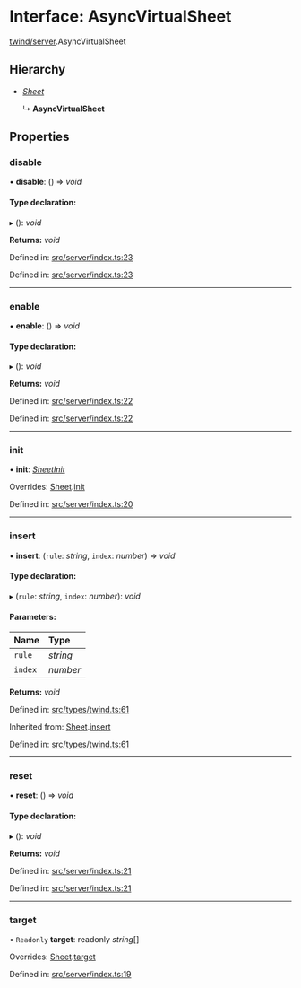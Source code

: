 # Interface: AsyncVirtualSheet

[twind/server](../modules/twind_server.md).AsyncVirtualSheet

## Hierarchy

* [*Sheet*](twind.sheet.md)

  ↳ **AsyncVirtualSheet**

## Properties

### disable

• **disable**: () => *void*

#### Type declaration:

▸ (): *void*

**Returns:** *void*

Defined in: [src/server/index.ts:23](https://github.com/gojutin/twind/blob/8f04bb3/src/server/index.ts#L23)

Defined in: [src/server/index.ts:23](https://github.com/gojutin/twind/blob/8f04bb3/src/server/index.ts#L23)

___

### enable

• **enable**: () => *void*

#### Type declaration:

▸ (): *void*

**Returns:** *void*

Defined in: [src/server/index.ts:22](https://github.com/gojutin/twind/blob/8f04bb3/src/server/index.ts#L22)

Defined in: [src/server/index.ts:22](https://github.com/gojutin/twind/blob/8f04bb3/src/server/index.ts#L22)

___

### init

• **init**: [*SheetInit*](twind.sheetinit.md)

Overrides: [Sheet](twind.sheet.md).[init](twind.sheet.md#init)

Defined in: [src/server/index.ts:20](https://github.com/gojutin/twind/blob/8f04bb3/src/server/index.ts#L20)

___

### insert

• **insert**: (`rule`: *string*, `index`: *number*) => *void*

#### Type declaration:

▸ (`rule`: *string*, `index`: *number*): *void*

#### Parameters:

Name | Type |
:------ | :------ |
`rule` | *string* |
`index` | *number* |

**Returns:** *void*

Defined in: [src/types/twind.ts:61](https://github.com/gojutin/twind/blob/8f04bb3/src/types/twind.ts#L61)

Inherited from: [Sheet](twind.sheet.md).[insert](twind.sheet.md#insert)

Defined in: [src/types/twind.ts:61](https://github.com/gojutin/twind/blob/8f04bb3/src/types/twind.ts#L61)

___

### reset

• **reset**: () => *void*

#### Type declaration:

▸ (): *void*

**Returns:** *void*

Defined in: [src/server/index.ts:21](https://github.com/gojutin/twind/blob/8f04bb3/src/server/index.ts#L21)

Defined in: [src/server/index.ts:21](https://github.com/gojutin/twind/blob/8f04bb3/src/server/index.ts#L21)

___

### target

• `Readonly` **target**: readonly *string*[]

Overrides: [Sheet](twind.sheet.md).[target](twind.sheet.md#target)

Defined in: [src/server/index.ts:19](https://github.com/gojutin/twind/blob/8f04bb3/src/server/index.ts#L19)
